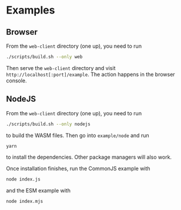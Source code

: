 # Examples

## Browser

From the `web-client` directory (one up), you need to run

```sh
./scripts/build.sh --only web
```

Then serve the `web-client` directory and visit `http://localhost[:port]/example`. The action happens in the browser console.

## NodeJS

From the `web-client` directory (one up), you need to run

```sh
./scripts/build.sh --only nodejs
```

to build the WASM files. Then go into `example/node` and run

```sh
yarn
```

to install the dependencies. Other package managers will also work.

Once installation finishes, run the CommonJS example with

```sh
node index.js
```

and the ESM example with

```sh
node index.mjs
```
